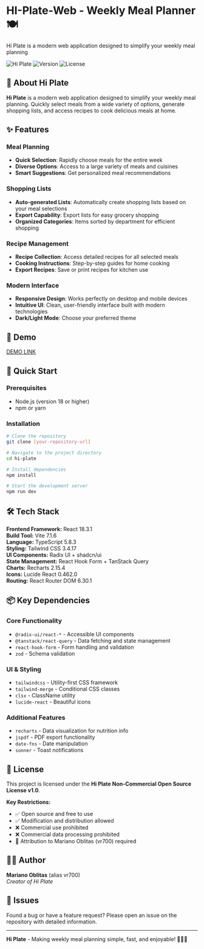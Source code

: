 # HI-Plate-Web - Weekly Meal Planner 🍽️
Hi Plate is a modern web application designed to simplify your weekly meal planning

![Hi Plate](https://img.shields.io/badge/Hi%20Plate-Meal%20Planner-brightgreen)
![Version](https://img.shields.io/badge/version-0.0.0-blue)
![License](https://img.shields.io/badge/license-Hi%20Plate%20Non--Commercial%201.0-lightgrey)

## 📱 About Hi Plate

**Hi Plate** is a modern web application designed to simplify your weekly meal planning. Quickly select meals from a wide variety of options, generate shopping lists, and access recipes to cook delicious meals at home.

## ✨ Features

### Meal Planning
- **Quick Selection**: Rapidly choose meals for the entire week
- **Diverse Options**: Access to a large variety of meals and cuisines
- **Smart Suggestions**: Get personalized meal recommendations

### Shopping Lists
- **Auto-generated Lists**: Automatically create shopping lists based on your meal selections
- **Export Capability**: Export lists for easy grocery shopping
- **Organized Categories**: Items sorted by department for efficient shopping

### Recipe Management
- **Recipe Collection**: Access detailed recipes for all selected meals
- **Cooking Instructions**: Step-by-step guides for home cooking
- **Export Recipes**: Save or print recipes for kitchen use

### Modern Interface
- **Responsive Design**: Works perfectly on desktop and mobile devices
- **Intuitive UI**: Clean, user-friendly interface built with modern technologies
- **Dark/Light Mode**: Choose your preferred theme

## 🎉 Demo
[DEMO LINK](https://hi-plate-web.web.app/HI-Plate-Web)

## 🚀 Quick Start

### Prerequisites
- Node.js (version 18 or higher)
- npm or yarn

### Installation

```bash
# Clone the repository
git clone [your-repository-url]

# Navigate to the project directory
cd hi-plate

# Install dependencies
npm install

# Start the development server
npm run dev
```

## 🛠️ Tech Stack

**Frontend Framework:** React 18.3.1  
**Build Tool:** Vite 7.1.6  
**Language:** TypeScript 5.8.3  
**Styling:** Tailwind CSS 3.4.17  
**UI Components:** Radix UI + shadcn/ui  
**State Management:** React Hook Form + TanStack Query  
**Charts:** Recharts 2.15.4  
**Icons:** Lucide React 0.462.0  
**Routing:** React Router DOM 6.30.1  

## 📦 Key Dependencies

### Core Functionality
- `@radix-ui/react-*` - Accessible UI components
- `@tanstack/react-query` - Data fetching and state management
- `react-hook-form` - Form handling and validation
- `zod` - Schema validation

### UI & Styling
- `tailwindcss` - Utility-first CSS framework
- `tailwind-merge` - Conditional CSS classes
- `clsx` - ClassName utility
- `lucide-react` - Beautiful icons

### Additional Features
- `recharts` - Data visualization for nutrition info
- `jspdf` - PDF export functionality
- `date-fns` - Date manipulation
- `sonner` - Toast notifications


## 📄 License

This project is licensed under the **Hi Plate Non-Commercial Open Source License v1.0**.

**Key Restrictions:**
- ✅ Open source and free to use
- ✅ Modification and distribution allowed
- ❌ Commercial use prohibited
- ❌ Commercial data processing prohibited
- 📝 Attribution to Mariano Oblitas (vr700) required

## 👨‍💻 Author

**Mariano Oblitas** (alias vr700)  
*Creator of Hi Plate*

## 🐛 Issues

Found a bug or have a feature request? Please open an issue on the repository with detailed information.


---

**Hi Plate** - Making weekly meal planning simple, fast, and enjoyable! 🍎👨‍🍳
